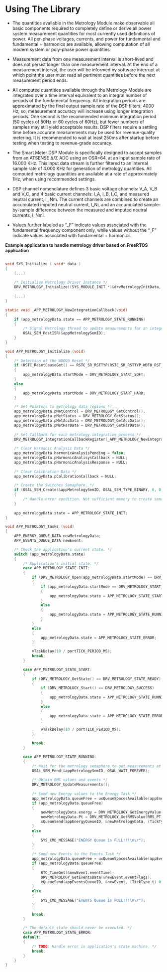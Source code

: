 # Using The Library

- The quantities available in the Metrology Module make observable all basic components required to completely define or derive all power system measurement quantities for most currently used definitions of power. All per-phase voltages, currents, and power for fundamental and fundamental + harmonics are available, allowing computation of all modern system or poly-phase power quantities.

- Measurement data from one measurement interval is short-lived and does not persist longer than one measurement interval. At the end of a measurement interval, the user will be informed by software interrupt at which point the user must read all pertinent quantities before the next measurement period ends.

- All computed quantities available through the Metrology Module are integrated over a time interval equivalent to an integral number of periods of the fundamental frequency. All integration periods are approximated by the final output sample rate of the DSP filters, 4000 Hz; so, measurement accuracy will increase using longer integration periods. One second is the recommended minimum integration period (50 cycles of 50Hz or 60 cycles of 60Hz), but fewer numbers of samples may still yield acceptable results.
DSP filters require a settling time before accurate measurements may be used for revenue-quality metering. It is recommended to wait at least 250ms after startup before testing when testing to revenue-grade accuracy. 

- The Smart Meter DSP Module is specifically designed to accept samples from an ATSENSE Δ/Σ ADC using an OSR=64, at an input sample rate of 16.000 KHz. This input data stream is further filtered to an internal sample rate of 4.000 KHz for generation of metrology quantities. All computed metrology quantities are available at a rate of approximately 1Hz, when using recommended settings. 

- DSP channel nomenclature defines 3 basic voltage channels: V_A, V_B and V_C, and 4 basic current channels: I_A, I_B, I_C, and measured neutral current, 
I_ Nm. The current channels are combined to create an accumulated imputed neutral current, I_Ni, and an accumulated sample-by-sample difference between the measured and imputed neutral currents, I_Nmi. 

- Values further labeled as “_F” indicate values associated with the fundamental frequency component only, while values without the “_F” indicate values associated with fundamental + harmonics.

<b>Example application to handle metrology driver based on FreeRTOS application</b> 

```c

void SYS_Initialize ( void* data )
{
    (...)
    
    /* Initialize Metrology Driver Instance */
    DRV_METROLOGY_Initialize((SYS_MODULE_INIT *)&drvMetrologyInitData, RSTC_ResetCauseGet());
    
    (...)
}

static void _APP_METROLOGY_NewIntegrationCallback(void)
{
    if (app_metrologyData.state == APP_METROLOGY_STATE_RUNNING)
    {
        /* Signal Metrology thread to update measurements for an integration period */
        OSAL_SEM_PostISR(&appMetrologySemID);
    }
}

void APP_METROLOGY_Initialize (void)
{
    /* Detection of the WDOG0 Reset */
    if (RSTC_ResetCauseGet() == RSTC_SR_RSTTYP(RSTC_SR_RSTTYP_WDT0_RST_Val))
    {
        app_metrologyData.startMode = DRV_METROLOGY_START_SOFT;
    }
    else
    {
        app_metrologyData.startMode = DRV_METROLOGY_START_HARD;        
    }

    /* Get Pointers to metrology data regions */
    app_metrologyData.pMetControl = DRV_METROLOGY_GetControl();
    app_metrologyData.pMetStatus = DRV_METROLOGY_GetStatus();
    app_metrologyData.pMetAccData = DRV_METROLOGY_GetAccData();
    app_metrologyData.pMetHarData = DRV_METROLOGY_GetHarData();
    
    /* Set Callback for each metrology integration process */
    DRV_METROLOGY_IntegrationCallbackRegister(_APP_METROLOGY_NewIntegrationCallback);
    
    /* Clear Harmonic Analysis Data */
    app_metrologyData.harmonicAnalysisPending = false;
    app_metrologyData.pHarmonicAnalisysCallback = NULL;
    app_metrologyData.pHarmonicAnalysisResponse = NULL;
    
    /* Clear Calibration Data */
    app_metrologyData.pCalibrationCallback = NULL;

    /* Create the Switches Semaphore. */
    if (OSAL_SEM_Create(&appMetrologySemID, OSAL_SEM_TYPE_BINARY, 0, 0) == OSAL_RESULT_FALSE)
    {
        /* Handle error condition. Not sufficient memory to create semaphore */
    }
    
    app_metrologyData.state = APP_METROLOGY_STATE_INIT;
}

void APP_METROLOGY_Tasks (void)
{
    APP_ENERGY_QUEUE_DATA newMetrologyData;
    APP_EVENTS_QUEUE_DATA newEvent;

    /* Check the application's current state. */
    switch (app_metrologyData.state)
    {
        /* Application's initial state. */
        case APP_METROLOGY_STATE_INIT:
        {
            if (DRV_METROLOGY_Open(app_metrologyData.startMode) == DRV_METROLOGY_SUCCESS)
            {
                if (app_metrologyData.startMode == DRV_METROLOGY_START_HARD)
                {
                    app_metrologyData.state = APP_METROLOGY_STATE_START;
                }
                else
                {
                    app_metrologyData.state = APP_METROLOGY_STATE_RUNNING;
                }
            }
            else
            {
                app_metrologyData.state = APP_METROLOGY_STATE_ERROR;
            }

            vTaskDelay(10 / portTICK_PERIOD_MS);
            break;
        }

        case APP_METROLOGY_STATE_START:
        {
            if (DRV_METROLOGY_GetState() == DRV_METROLOGY_STATE_READY)
            {
                if (DRV_METROLOGY_Start() == DRV_METROLOGY_SUCCESS)
                {
                    app_metrologyData.state = APP_METROLOGY_STATE_RUNNING;
                }
                else
                {
                    app_metrologyData.state = APP_METROLOGY_STATE_ERROR;
                }

                vTaskDelay(10 / portTICK_PERIOD_MS);
            }

            break;
        }

        case APP_METROLOGY_STATE_RUNNING:
        {
            /* Wait for the metrology semaphore to get measurements at the end of the integration period. */
            OSAL_SEM_Pend(&appMetrologySemID, OSAL_WAIT_FOREVER);
            
            /* Obtain RMS values and events */
            DRV_METROLOGY_UpdateMeasurements();
            
            /* Send new Energy values to the Energy Task */
            app_metrologyData.queueFree = uxQueueSpacesAvailable(appEnergyQueueID);
            if (app_metrologyData.queueFree)
            {
                newMetrologyData.energy = DRV_METROLOGY_GetEnergyValue(true);
                newMetrologyData.Pt = DRV_METROLOGY_GetRMSValue(RMS_PT);
                xQueueSend(appEnergyQueueID, &newMetrologyData, (TickType_t) 0);
            }
            else
            {
                SYS_CMD_MESSAGE("ENERGY Queue is FULL!!!\n\r");
            }
            
            /* Send new Events to the Events Task */
            app_metrologyData.queueFree = uxQueueSpacesAvailable(appEventsQueueID);
            if (app_metrologyData.queueFree)
            {
                RTC_TimeGet(&newEvent.eventTime);
                DRV_METROLOGY_GetEventsData(&newEvent.eventFlags);
                xQueueSend(appEventsQueueID, &newEvent, (TickType_t) 0);
            }
            else
            {
                SYS_CMD_MESSAGE("EVENTS Queue is FULL!!!\n\r");
            }
            
            break;
        }

        /* The default state should never be executed. */
        case APP_METROLOGY_STATE_ERROR:
        default:
        {
            /* TODO: Handle error in application's state machine. */
            break;
        }
    }
}
```
